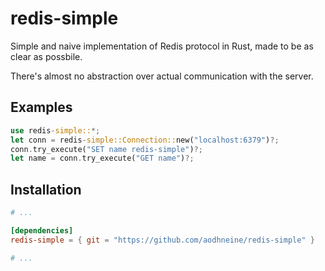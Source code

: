 # redis-simple

Simple and naive implementation of Redis protocol in Rust, made to be as clear as possbile.

There's almost no abstraction over actual communication with the server.

## Examples

``` rust
use redis-simple::*;
let conn = redis-simple::Connection::new("localhost:6379")?;
conn.try_execute("SET name redis-simple")?;
let name = conn.try_execute("GET name")?;
```

## Installation

``` toml
# ...

[dependencies]
redis-simple = { git = "https://github.com/aodhneine/redis-simple" }

# ...
```
